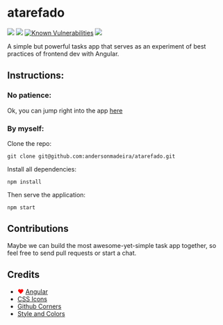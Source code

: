 # atarefado

![](https://img.shields.io/badge/linting-true-green.svg)
![](https://img.shields.io/github/tag/andersonmadeira/atarefado.svg)
[![Known Vulnerabilities](https://snyk.io/test/github/andersonmadeira/atarefado/badge.svg?targetFile=package.json)](https://snyk.io/test/github/andersonmadeira/atarefado?targetFile=package.json)
<a href="https://codeclimate.com/github/andersonmadeira/atarefado/maintainability"><img src="https://api.codeclimate.com/v1/badges/054ee455cb8defd71143/maintainability" /></a>

A simple but powerful tasks app that serves as an experiment of best practices of frontend dev with Angular.

## Instructions:

### No patience:

Ok, you can jump right into the app [here](https://andersonmadeira.github.io/atarefado/)

### By myself:

Clone the repo:

```git clone git@github.com:andersonmadeira/atarefado.git```

Install all dependencies:

```npm install```

Then serve the application:

```npm start```

## Contributions

Maybe we can build the most awesome-yet-simple task app together, so feel free to send pull requests or start a chat.

## Credits

- <span style="color: red">&hearts;</span> <a href="https://angular.io" target="_blank">Angular </a>
- <a href="https://github.com/saeedalipoor/icono" target="_blank">CSS Icons</a>
- <a href="https://github.com/tholman/github-corners" target="_blank">Github Corners</a>
- <a href="https://www.w3schools.com/howto/howto_js_todolist.asp" target="_blank">Style and Colors</a>
